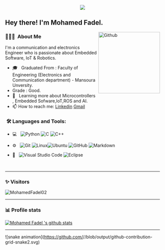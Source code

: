 
<p align="center"><img src="https://i.imgur.com/A6bWGFl.gif"/></p>

<h2> Hey there! I'm Mohamed Fadel.</h2>

<img width="200" align="right" alt="Github" src="https://user-images.githubusercontent.com/48678280/88862734-4903af80-d201-11ea-968b-9c939d88a37c.gif" />


<h3> 👨🏻‍💻 &nbsp;About Me </h3>

I'm a communication and electronics Engineer who is passionate about Embedded Software, IoT & Robotics.

- 🎓 &nbsp; Graduated From : Faculty of Engineering (Electronics and Communication department) - Mansoura Unversity.
- Grade : Good.
- 🌱 &nbsp; Learning more about Microcontrollers , Embedded Sofware,IoT,ROS and AI. 
- 📫 How to reach me: [Linkedin](https://www.linkedin.com/in/mohamed-fadel-713898212/) [Gmail](https://www.fadelmohamed100s@gmail.com)

<h3>  &nbsp;🛠️ Languages and Tools:</h3>


- 💻 &nbsp;
![Python](https://img.shields.io/badge/-Python-333333?style=flat&logo=python)
![C](https://img.shields.io/badge/-C-black?style=flat-square&logo=c)
![C++](https://img.shields.io/badge/-C++-333333?style=flat&logo=C%2B%2B&logoColor=00599C)

- ⚙️ &nbsp;
![Git](https://img.shields.io/badge/-Git-333333?style=flat&logo=git)
![Linux](https://img.shields.io/badge/-Linux-333333?style=flat&logo=Linux&logoColor=FCC624)![Ubuntu](https://img.shields.io/badge/-Ubuntu-black?style=flat-square&logo=ubuntu)
![GitHub](https://img.shields.io/badge/-GitHub-333333?style=flat&logo=github)
  ![Markdown](https://img.shields.io/badge/-Markdown-333333?style=flat&logo=markdown)

- 🔧 &nbsp;
![Visual Studio Code](https://img.shields.io/badge/-Visual%20Studio%20Code-333333?style=flat&logo=visual-studio-code&logoColor=007ACC)
![Eclipse](https://img.shields.io/badge/-Eclipse-333333?style=flat&logo=eclipse-ide&logoColor=2C2255)

  
<br/>

---------------------------------------------------------------------------------------------------------------------------------------------------------------------------------
### ✨ Visitors 

<p align="left"> <img src="https://komarev.com/ghpvc/?username=MohamedFadel02" alt="MohamedFadel02" /> </p>

---------------------------------------------------------------------------------------------------------------------------------------------------------------------------------

### 📊 Profile stats

[![Mohamed Fadel 's github stats](https://github-readme-stats.vercel.app/api?username=MohamedFadel02&show_icons=true&title_color=fff&icon_color=79ff97&text_color=9f9f9f&bg_color=151515)](https://github.com/MohamedFadel02/github-readme-stats)

---------------------------------------------------------------------------------------------------------------------------------------------------------------------------------
![snake animation](https://github.com/<seu user name>/<seu user name>/blob/output/github-contribution-grid-snake2.svg)
